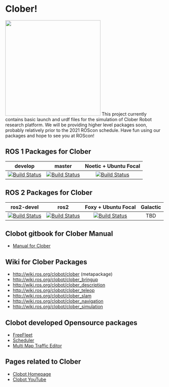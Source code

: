 # Clober!
<img src="https://github.com/ROBOTIS-GIT/emanual/blob/master/assets/images/platform/turtlebot3/logo_turtlebot3.png" width="300">
This project currently contains basic launch and urdf files for the simulation of Clober Robot research platform. We will be providing higher level packages soon, probably relatively prior to the 2021 ROScon schedule. Have fun using our packages and hope to see you at ROScon!

## ROS 1 Packages for Clober
|develop|master|Noetic + Ubuntu Focal|
|:---:|:---:|:---:|
|[![Build Status](https://travis-ci.com/ROBOTIS-GIT/turtlebot3_simulations.svg?branch=develop)](https://travis-ci.com/ROBOTIS-GIT/turtlebot3_simulations)|[![Build Status](https://travis-ci.com/ROBOTIS-GIT/turtlebot3_simulations.svg?branch=master)](https://travis-ci.com/ROBOTIS-GIT/turtlebot3_simulations)|[![Build Status](https://travis-ci.com/ROBOTIS-GIT/turtlebot3_simulations.svg?branch=kinetic-devel)](https://travis-ci.com/ROBOTIS-GIT/turtlebot3_simulations)|[![Build Status](https://travis-ci.com/ROBOTIS-GIT/turtlebot3_simulations.svg?branch=melodic-devel)](https://travis-ci.com/ROBOTIS-GIT/turtlebot3_simulations)|[![Build Status](https://travis-ci.com/ROBOTIS-GIT/turtlebot3_simulations.svg?branch=noetic-devel)](https://travis-ci.com/ROBOTIS-GIT/turtlebot3_simulations)|

## ROS 2 Packages for Clober
|ros2-devel|ros2|Foxy + Ubuntu Focal|Galactic|
|:---:|:---:|:---:|:---:|
|[![Build Status](https://travis-ci.com/ROBOTIS-GIT/turtlebot3_simulations.svg?branch=ros2-devel)](https://travis-ci.com/ROBOTIS-GIT/turtlebot3_simulations)|[![Build Status](https://travis-ci.com/ROBOTIS-GIT/turtlebot3_simulations.svg?branch=ros2)](https://travis-ci.com/ROBOTIS-GIT/turtlebot3_simulations)|[![Build Status](https://travis-ci.com/ROBOTIS-GIT/turtlebot3_simulations.svg?branch=dashing-devel)](https://travis-ci.com/ROBOTIS-GIT/turtlebot3_simulations)| TBD |

## Clobot gitbook for Clober Manual
- [Manual for Clober](https://app.gitbook.com/@clobot-git/s/clober-manual/)

## Wiki for Clober Packages
- http://wiki.ros.org/clobot/clober (metapackage)
- http://wiki.ros.org/clobot/clober_bringup
- http://wiki.ros.org/clobot/clober_description
- http://wiki.ros.org/clobot/clober_teleop
- http://wiki.ros.org/clobot/clober_slam
- http://wiki.ros.org/clobot/clober_navigation
- http://wiki.ros.org/clobot/clober_simulation

## Clobot developed Opensource packages
- [ FreeFleet ](http://wiki.ros.org/RMF/FreeFleet)
- [ Scheduler ](http://wiki.ros.org/RMF/Scheduler)
- [ Multi Map Traffic Editor ](http://wiki.ros.org/RMF/traffic_editor)

## Pages related to Clober
- [ Clobot Homepage ](https://www.clobot.co.kr/)
- [ Clobot YouTube ](https://www.youtube.com/channel/UCau5FLJpMxhvW-IHZ8c8qKQ/featured/)

